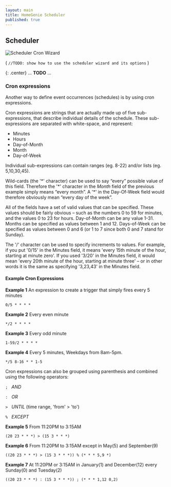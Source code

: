 ```yaml
---
layout: main
title: HomeGenie Scheduler
published: true
---
```


## Scheduler

![Scheduler Cron Wizard]({{site.baseurl}}/images/docs/scheduler_wizard_01.png)

( `//TODO: show how to use the scheduler wizard and its options` )

{: .center}
... **TODO** ...


### Cron expressions

Another way to define event occurrences (schedules) is by using cron expressions. 

Cron expressions are strings that are actually made up of five sub-expressions, that describe individual details of the schedule. These sub-expressions are separated with white-space, and represent:

- Minutes
- Hours
- Day-of-Month
- Month
- Day-of-Week

Individual sub-expressions can contain ranges (eg. 8-22) and/or lists (eg. 5,10,30,45).

Wild-cards (the '\*' character) can be used to say “every” possible value of this field. Therefore the '\*' character in the *Month* field of the previous example simply means “every month”. A '\*' in the Day-Of-Week field would therefore obviously mean “every day of the week”.

All of the fields have a set of valid values that can be specified. These values should be fairly obvious – such as the numbers 0 to 59 for minutes, and the values 0 to 23 for hours. Day-of-Month can be any value 1-31. Months can be specified as values between 1 and 12. Days-of-Week can be specified as values between 0 and 6 (or 1 to 7 since both 0 and 7 stand for Sunday).

The '/' character can be used to specify increments to values. For example, if you put '0/15' in the Minutes field, it means 'every 15th minute of the hour, starting at minute zero'. If you used '3/20' in the Minutes field, it would mean 'every 20th minute of the hour, starting at minute three' – or in other words it is the same as specifying '3,23,43' in the Minutes field.


#### Example Cron Expressions


**Example 1** An expression to create a trigger that simply fires every 5 minutes

	0/5 * * * *

**Example 2** Every even minute

	*/2 * * * *

**Example 3** Every odd minute

	1-59/2 * * * *

**Example 4** Every 5 minutes, Weekdays from 8am-5pm.

	*/5 8-16 * * 1-5


Cron expressions can also be grouped using parenthesis and combined using the following operators:


` ; ` &nbsp; *AND*

` : ` &nbsp; *OR*

` > ` &nbsp; *UNTIL* (time range, 'from' > 'to')

` % ` &nbsp; *EXCEPT*


**Example 5** From 11:20PM to 3:15AM

	(20 23 * * *) > (15 3 * * *)

**Example 6** From 11:20PM to 3:15AM except in May(5) and September(9)

	((20 23 * * *) > (15 3 * * *)) % (* * * 5,9 *)

**Example 7** At 11:20PM or 3:15AM in January(1) and December(12) every Sunday(0) and Tuesday(2)

	((20 23 * * *) : (15 3 * * *)) ; (* * * 1,12 0,2)
